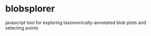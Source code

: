 blobsplorer
===========

javascript tool for exploring taxonomically-annotated blob plots and selecting points